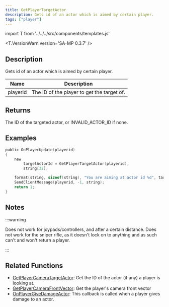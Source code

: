 ```yaml
---
title: GetPlayerTargetActor
description: Gets id of an actor which is aimed by certain player.
tags: ["player"]
---
```


import T from '../../../src/components/templates.js'

<T.VersionWarn version='SA-MP 0.3.7' />

## Description

Gets id of an actor which is aimed by certain player.

| Name     | Description                                |
| -------- | ------------------------------------------ |
| playerid | The ID of the player to get the target of. |

## Returns

The ID of the targeted actor, or INVALID_ACTOR_ID if none.

## Examples

```c
public OnPlayerUpdate(playerid)
{
    new
        targetActorId = GetPlayerTargetActor(playerid),
        string[32];

    format(string, sizeof(string), "You are aiming at actor id %d", targetActorId);
    SendClientMessage(playerid, -1, string);
    return 1;
}
```

## Notes

:::warning

Does not work for joypads/controllers, and after a certain distance. Does not work for the sniper rifle, as it doesn't lock on to anything and as such can't and won't return a player.

:::

## Related Functions

- [GetPlayerCameraTargetActor](GetPlayerCameraTargetActor.md): Get the ID of the actor (if any) a player is looking at.
- [GetPlayerCameraFrontVector](GetPlayerCameraFrontVector.md): Get the player's camera front vector
- [OnPlayerGiveDamageActor](../callbacks/OnPlayerGiveDamageActor.md): This callback is called when a player gives damage to an actor.
